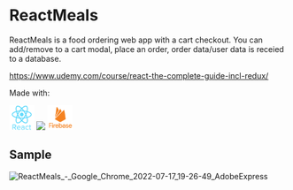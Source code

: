 # ReactMeals
ReactMeals is a food ordering web app with a cart checkout. You can add/remove to a cart modal, place an order, order data/user data is receied to a database. 

https://www.udemy.com/course/react-the-complete-guide-incl-redux/


Made with: 
<div>
<img src="https://raw.githubusercontent.com/devicons/devicon/master/icons/react/react-original-wordmark.svg" width="45px" />
<img width="45px" src="https://styled-components.com/logo.png">
<img width="45px" src="https://raw.githubusercontent.com/devicons/devicon/master/icons/firebase/firebase-plain-wordmark.svg">
</div>



## Sample
![ReactMeals_-_Google_Chrome_2022-07-17_19-26-49_AdobeExpress](https://user-images.githubusercontent.com/104483060/179429136-f2b50dcf-f96c-459a-90b5-cd4216c074a9.gif)


